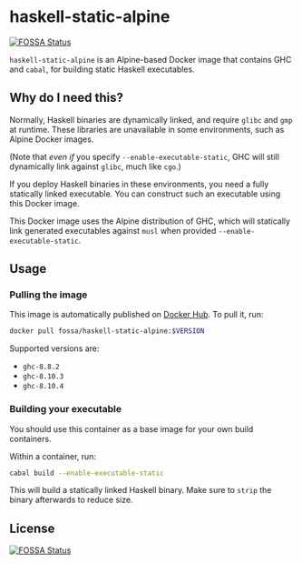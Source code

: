 # haskell-static-alpine
[![FOSSA Status](https://app.fossa.com/api/projects/git%2Bgithub.com%2Ffossas%2Fhaskell-static-alpine.svg?type=shield)](https://app.fossa.com/projects/git%2Bgithub.com%2Ffossas%2Fhaskell-static-alpine?ref=badge_shield)


`haskell-static-alpine` is an Alpine-based Docker image that contains GHC and `cabal`, for building static Haskell executables.

## Why do I need this?

Normally, Haskell binaries are dynamically linked, and require `glibc` and `gmp` at runtime. These libraries are unavailable in some environments, such as Alpine Docker images.

(Note that _even if_ you specify `--enable-executable-static`, GHC will still dynamically link against `glibc`, much like `cgo`.)

If you deploy Haskell binaries in these environments, you need a fully statically linked executable. You can construct such an executable using this Docker image.

This Docker image uses the Alpine distribution of GHC, which will statically link generated executables against `musl` when provided `--enable-executable-static`.

## Usage

### Pulling the image

This image is automatically published on [Docker Hub](https://hub.docker.com/r/fossa/haskell-static-alpine). To pull it, run:

```sh
docker pull fossa/haskell-static-alpine:$VERSION
```

Supported versions are:

- `ghc-8.8.2`
- `ghc-8.10.3`
- `ghc-8.10.4`

### Building your executable

You should use this container as a base image for your own build containers.

Within a container, run:

```sh
cabal build --enable-executable-static
```

This will build a statically linked Haskell binary. Make sure to `strip` the binary afterwards to reduce size.


## License
[![FOSSA Status](https://app.fossa.com/api/projects/git%2Bgithub.com%2Ffossas%2Fhaskell-static-alpine.svg?type=large)](https://app.fossa.com/projects/git%2Bgithub.com%2Ffossas%2Fhaskell-static-alpine?ref=badge_large)